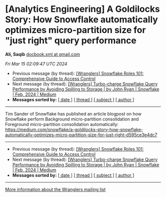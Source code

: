 









[Analytics Engineering] A Goldilocks Story: How Snowflake automatically optimizes micro-partition size for "just right" query performance
=========================================================================================================================================


**Ali, Saqib**
[docbook.xml at gmail.com](mailto:wranglers%40analyticsengineering.net?Subject=Re%3A%20%5BWranglers%5D%20A%20Goldilocks%20Story%3A%20How%20Snowflake%20automatically%0A%20optimizes%20micro-partition%20size%20for%20%22just%20right%22%20query%20performance&In-Reply-To=%3CCABDm0O-vROHMKySbkY%3D6fx0sZvnJDnVpDv_SKvcHMP7Gp4rQyQ%40mail.gmail.com%3E "[Wranglers] A Goldilocks Story: How Snowflake automatically optimizes micro-partition size for \"just right\" query performance")   

*Fri Mar 15 02:09:47 UTC 2024*
* Previous message (by thread): [[Wranglers] Snowflake Roles 101: Comprehensive Guide to Access Control](000018.html)
* Next message (by thread): [[Wranglers] Turbo-charge Snowflake Query Performance by Avoiding Spilling to Storage \| by John Ryan \| Snowflake \| Feb, 2024 \| Medium](000020.html)
* **Messages sorted by:**
[[ date ]](date.html#19)
[[ thread ]](thread.html#19)
[[ subject ]](subject.html#19)
[[ author ]](author.html#19)




---



Tim Sander of Snowflake has published an article blogpost on how Snowflake
perform Background micro-partition consolidation and Foreground
micro-partition consolidation automatically:
<https://medium.com/snowflake/a-goldilocks-story-how-snowflake-automatically-optimizes-micro-partition-size-for-just-right-d595ce3e4dc7>
  
  




---


* Previous message (by thread): [[Wranglers] Snowflake Roles 101: Comprehensive Guide to Access Control](000018.html)
* Next message (by thread): [[Wranglers] Turbo-charge Snowflake Query Performance by Avoiding Spilling to Storage \| by John Ryan \| Snowflake \| Feb, 2024 \| Medium](000020.html)
* **Messages sorted by:**
[[ date ]](date.html#19)
[[ thread ]](thread.html#19)
[[ subject ]](subject.html#19)
[[ author ]](author.html#19)




---


[More information about the Wranglers
mailing list](https://analyticsengineering.net/mailman/listinfo/wranglers)  






